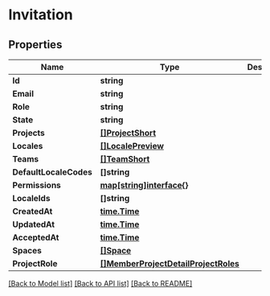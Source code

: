 # Invitation

## Properties

Name | Type | Description | Notes
------------ | ------------- | ------------- | -------------
**Id** | **string** |  | [optional] 
**Email** | **string** |  | [optional] 
**Role** | **string** |  | [optional] 
**State** | **string** |  | [optional] 
**Projects** | [**[]ProjectShort**](project_short.md) |  | [optional] 
**Locales** | [**[]LocalePreview**](locale_preview.md) |  | [optional] 
**Teams** | [**[]TeamShort**](team_short.md) |  | [optional] 
**DefaultLocaleCodes** | **[]string** |  | [optional] 
**Permissions** | [**map[string]interface{}**](.md) |  | [optional] 
**LocaleIds** | **[]string** |  | [optional] 
**CreatedAt** | [**time.Time**](time.Time.md) |  | [optional] 
**UpdatedAt** | [**time.Time**](time.Time.md) |  | [optional] 
**AcceptedAt** | [**time.Time**](time.Time.md) |  | [optional] 
**Spaces** | [**[]Space**](space.md) |  | [optional] 
**ProjectRole** | [**[]MemberProjectDetailProjectRoles**](member_project_detail_project_roles.md) |  | [optional] 

[[Back to Model list]](../README.md#documentation-for-models) [[Back to API list]](../README.md#documentation-for-api-endpoints) [[Back to README]](../README.md)


